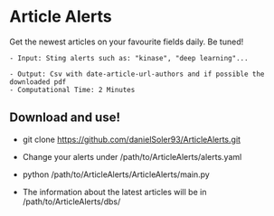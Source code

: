 # Article Alerts

Get the newest articles on your favourite fields daily. Be tuned!

    - Input: Sting alerts such as: "kinase", "deep learning"...

    - Output: Csv with date-article-url-authors and if possible the downloaded pdf
    - Computational Time: 2 Minutes

## Download and use!

- git clone https://github.com/danielSoler93/ArticleAlerts.git

- Change your alerts under /path/to/ArticleAlerts/alerts.yaml

- python /path/to/ArticleAlerts/ArticleAlerts/main.py

- The information about the latest articles will be in /path/to/ArticleAlerts/dbs/




